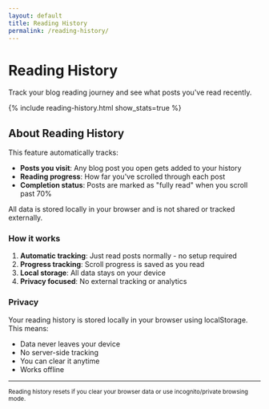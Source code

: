 ```yaml
---
layout: default
title: Reading History
permalink: /reading-history/
---
```


# Reading History

Track your blog reading journey and see what posts you've read recently.

{% include reading-history.html show_stats=true %}

## About Reading History

This feature automatically tracks:
- **Posts you visit**: Any blog post you open gets added to your history
- **Reading progress**: How far you've scrolled through each post  
- **Completion status**: Posts are marked as "fully read" when you scroll past 70%

All data is stored locally in your browser and is not shared or tracked externally.

### How it works

1. **Automatic tracking**: Just read posts normally - no setup required
2. **Progress tracking**: Scroll progress is saved as you read
3. **Local storage**: All data stays on your device
4. **Privacy focused**: No external tracking or analytics

### Privacy

Your reading history is stored locally in your browser using localStorage. This means:
- Data never leaves your device
- No server-side tracking
- You can clear it anytime
- Works offline

---

<small>Reading history resets if you clear your browser data or use incognito/private browsing mode.</small> 